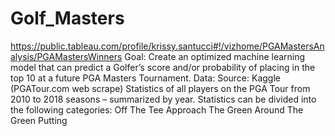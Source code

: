 # Golf_Masters
https://public.tableau.com/profile/krissy.santucci#!/vizhome/PGAMastersAnalysis/PGAMastersWinners
Goal: 
  Create an optimized machine learning model that can predict a Golfer’s score and/or probability of placing in the top 10 at a future        PGA Masters Tournament.
Data: Source: 
  Kaggle (PGATour.com web scrape)
  Statistics of all players on the PGA Tour from 2010 to 2018 seasons – summarized by year.
  Statistics can be divided into the following categories:
    Off The Tee
    Approach The Green
    Around The Green
    Putting
  
